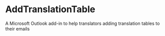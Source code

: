 # AddTranslationTable
A Microsoft Outlook add-in to help translators adding translation tables to their emails
